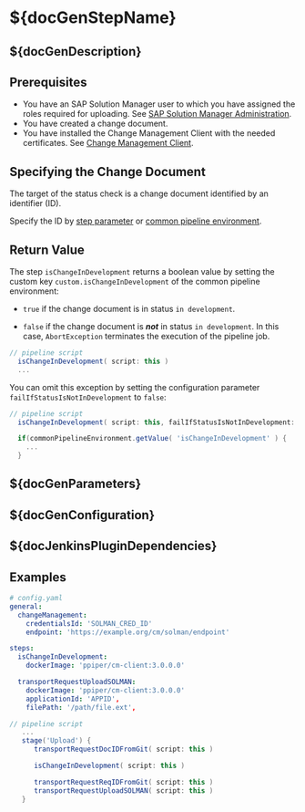 # ${docGenStepName}

## ${docGenDescription}

## Prerequisites

* You have an SAP Solution Manager user to which you have assigned the roles required for uploading. See [SAP Solution Manager Administration](https://help.sap.com/viewer/c413647f87a54db59d18cb074ce3dafd/7.2.12/en-US/11505ddff03c4d74976dae648743e10e.html).
* You have created a change document.
* You have installed the Change Management Client with the needed certificates. See [Change Management Client](transportRequestUploadSOLMAN.md#change-management-client).

## Specifying the Change Document

The target of the status check is a change document identified by an identifier (ID).

Specify the ID by [step parameter](transportRequestUploadSOLMAN.md#by-step-parameter) or [common pipeline environment](transportRequestUploadSOLMAN.md#common-pipeline-environment).

## Return Value

The step `isChangeInDevelopment` returns a boolean value by setting the custom key
`custom.isChangeInDevelopment` of the common pipeline environment:

- `true` if the change document is in status `in development`.

- `false` if the change document is _**not**_ in status `in development`. In this case, `AbortException` terminates the execution of the pipeline job.

```groovy
// pipeline script
  isChangeInDevelopment( script: this )
  ...
```

You can omit this exception by setting the configuration parameter `failIfStatusIsNotInDevelopment` to `false`:

```groovy
// pipeline script
  isChangeInDevelopment( script: this, failIfStatusIsNotInDevelopment: false )

  if(commonPipelineEnvironment.getValue( 'isChangeInDevelopment' ) {
    ...
  }
```

## ${docGenParameters}

## ${docGenConfiguration}

## ${docJenkinsPluginDependencies}

## Examples

```yaml
# config.yaml
general:
  changeManagement:
    credentialsId: 'SOLMAN_CRED_ID'
    endpoint: 'https://example.org/cm/solman/endpoint'

steps:
  isChangeInDevelopment:
    dockerImage: 'ppiper/cm-client:3.0.0.0'

  transportRequestUploadSOLMAN:
    dockerImage: 'ppiper/cm-client:3.0.0.0'
    applicationId: 'APPID',
    filePath: '/path/file.ext',
```

```groovy
// pipeline script
   ...
   stage('Upload') {
      transportRequestDocIDFromGit( script: this )

      isChangeInDevelopment( script: this )

      transportRequestReqIDFromGit( script: this )
      transportRequestUploadSOLMAN( script: this )
   }
```
